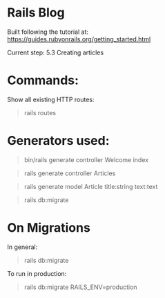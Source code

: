 # Rails Blog

Built following the tutorial at: https://guides.rubyonrails.org/getting_started.html

Current step: 5.3 Creating articles

# Commands:

Show all existing HTTP routes:

> rails routes

# Generators used:

> bin/rails generate controller Welcome index

> rails generate controller Articles

> rails generate model Article title:string text:text

> rails db:migrate

# On Migrations

In general:

> rails db:migrate

To run in production:

> rails db:migrate RAILS_ENV=production
